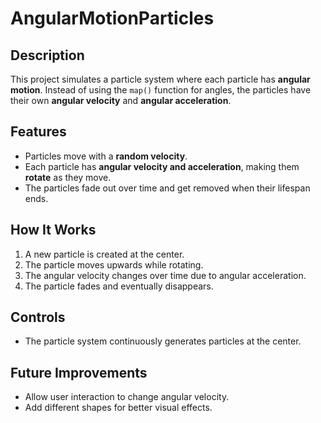 # AngularMotionParticles

## Description
This project simulates a particle system where each particle has **angular motion**. Instead of using the `map()` function for angles, the particles have their own **angular velocity** and **angular acceleration**.

## Features
- Particles move with a **random velocity**.
- Each particle has **angular velocity and acceleration**, making them **rotate** as they move.
- The particles fade out over time and get removed when their lifespan ends.

## How It Works
1. A new particle is created at the center.
2. The particle moves upwards while rotating.
3. The angular velocity changes over time due to angular acceleration.
4. The particle fades and eventually disappears.

## Controls
- The particle system continuously generates particles at the center.

## Future Improvements
- Allow user interaction to change angular velocity.
- Add different shapes for better visual effects.
